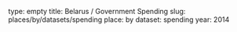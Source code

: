 type: empty
title: Belarus / Government Spending
slug: places/by/datasets/spending
place: by
dataset: spending
year: 2014
